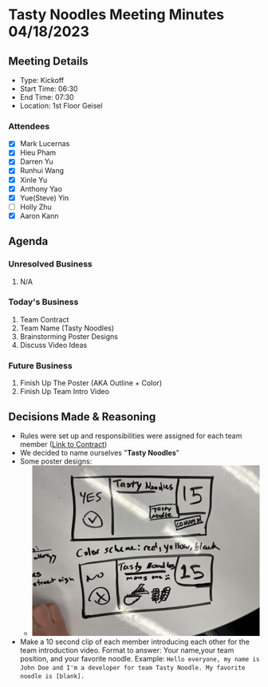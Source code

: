 # Tasty Noodles Meeting Minutes 04/18/2023

## Meeting Details

- Type: Kickoff
- Start Time: 06:30
- End Time: 07:30
- Location: 1st Floor Geisel

### Attendees

- [x] Mark Lucernas
- [x] Hieu Pham
- [x] Darren Yu
- [x] Runhui Wang
- [x] Xinle Yu
- [x] Anthony Yao
- [x] Yue(Steve) Yin
- [ ] Holly Zhu
- [x] Aaron Kann

## Agenda

### Unresolved Business

1. N/A

### Today's Business

1. Team Contract
2. Team Name (Tasty Noodles)
3. Brainstorming Poster Designs
4. Discuss Video Ideas

### Future Business

1. Finish Up The Poster (AKA Outline + Color)
2. Finish Up Team Intro Video

## Decisions Made & Reasoning

- Rules were set up and responsibilities were assigned for each team member ([Link to Contract](../misc/rules.pdf))
- We decided to name ourselves "**Tasty Noodles**"
- Some poster designs:
    - ![Image](../resources/postermodel1.jpg)
- Make a 10 second clip of each member introducing each other for the team introduction video. Format to answer: Your name,your team position, and your favorite noodle. Example: `Hello everyone, my name is John Doe and I'm a developer for team Tasty Noodle. My favorite noodle is [blank].`
